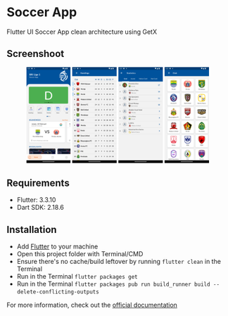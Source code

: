# Soccer App
Flutter UI Soccer App clean architecture using GetX

## Screenshoot
<p align="center" width="100%">
  <img width="20%" src="https://github.com/agisrh/Flutter-SoccerApp/blob/master/screenshoots/home.png?raw=true" width="250"/>
  <img width="20%" src="https://github.com/agisrh/Flutter-SoccerApp/blob/master/screenshoots/standings.png?raw=true" width="250"/>
  <img width="20%" src="https://github.com/agisrh/Flutter-SoccerApp/blob/master/screenshoots/statistics.png?raw=true" width="250"/>
  <img width="20%" src="https://github.com/agisrh/Flutter-SoccerApp/blob/master/screenshoots/clubs.png?raw=true" width="250"/>
</p>

## Requirements
- Flutter: 3.3.10
- Dart SDK: 2.18.6

## Installation
- Add [Flutter](https://flutter.dev/docs/get-started/install 'Flutter') to your machine
- Open this project folder with Terminal/CMD
- Ensure there's no cache/build leftover by running `flutter clean` in the Terminal
- Run in the Terminal `flutter packages get`
- Run in the Terminal `flutter packages pub run build_runner build --delete-conflicting-outputs`

For more information, check out the [official documentation](https://flutter.dev/docs 'documentation')
